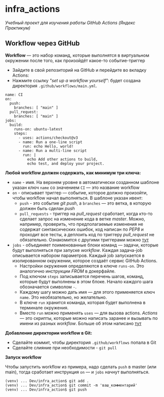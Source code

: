 # infra_actions
*Учебный проект для изучения работы GitHub Actions (Яндекс Практикум)*

## Workflow через GitHub

**Workflow** — это набор команд, которые выполнятся в виртуальном окружении после того, как произойдёт какое-то событие-триггер

* Зайдите в свой репозиторий на GitHub и перейдите во вкладку Actions:
* Нажмите ссылку *"set up a workflow yourself"*: будет создана директория `.github/workflows/main.yml`.

```
name: CI
on:
  push:
    branches: [ "main" ]
  pull_request:
    branches: [ "main" ]
jobs:
  build:
    runs-on: ubuntu-latest
    steps:
      - uses: actions/checkout@v3
      - name: Run a one-line script
        run: echo Hello, world!
      - name: Run a multi-line script
        run: |
          echo Add other actions to build,
          echo test, and deploy your project.
```


**Любой workflow должен содержать, как минимум три ключа:**
* `name` - имя. На верхнем уровне в автоматически созданном шаблоне указан ключ `name` со значением `CI` — это название workflow
* `on` - описывает триггер — событие, которое должно произойти, чтобы workflow начал выполняться. В шаблоне указан ивент:
    * `push` - это событие *git push*, а `branches` — это ветка, в которую должен быть сделан *push*
    * `pull_requests` - триггер на *pull_request* сработает, когда кто-то сделает запрос на изменение кода в ветке *master*. 
  Можно, например, проверить, что предполагаемые изменения не содержат синтаксических ошибок, код написан по *PEP8* и проходит все тесты, а деплоить код по триггеру *pull_request* не обязательно. 
  Ознакомится с другими триггерами можно [тут](https://docs.github.com/en/actions/using-workflows/events-that-trigger-workflows)
* `jobs` - объединяет поименованные блоки команд — задачи, которые будут выполняться при запуске *workflow*. 
Каждая задача-job описывается набором параметров. 
Каждый job запускается в изолированном окружении, которое создаёт сервис GitHub Actions. 
    * Настройки окружения определяются в ключе `runs-on`. 
  Это аналогично инструкции *FROM* в докерфайле.
    * Под ключом `steps` записывается перечень шагов, команд, которые будут выполнены в этом блоке. 
  Начало каждого шага обозначается символом `-`.
    * Каждому шагу можно дать имя — для этого применяется ключ `name`. Это необязательно, но желательно. 
    * В ключе `run` хранится команда, которая будет выполнена в терминале окружения.
    * Вместо `run` можно применять `uses` — для вызова actions. 
  *Actions* — это скрипты, которые можно написать заранее и вызывать по имени из разных *workflow*.
  Больше об этом написано [тут](https://docs.github.com/en/actions/creating-actions/about-custom-actions#types-of-actions)

**Добавление директории workflow в Git:**
* Сделайте коммит, чтобы директория `.github/workflows` попала в Git
* Сделайте слияние при необходимости - `git pull`

**Запуск workflow**

Чтобы запустить workflow из примера, надо сделать `push` в master (или main), тогда сработает инструкция `on` — и `jobs` начнут выполняться.
```
(venv) ... Dev/infra_action$ git add .
(venv) ... Dev/infra_action$ git commit -m 'ваш_комментарий'
(venv) ... Dev/infra_action$ git push
```